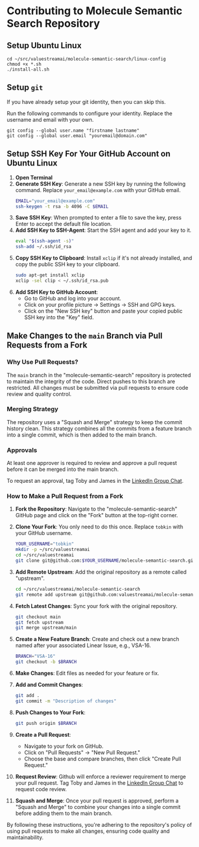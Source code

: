 # Contributing to Molecule Semantic Search Repository

## Setup Ubuntu Linux
```
cd ~/src/valuestreamai/molecule-semantic-search/linux-config
chmod +x *.sh
./install-all.sh
```

## Setup `git`
If you have already setup your git identity, then you can skip this.

Run the following commands to configure your identity. Replace the username and email with your own.
```
git config --global user.name "firstname lastname"
git config --global user.email "youremail@domain.com"
```

## Setup SSH Key For Your GitHub Account on Ubuntu Linux

1. **Open Terminal**
2. **Generate SSH Key**: Generate a new SSH key by running the following command. Replace `your_email@example.com` with your GitHub email.
    ```bash
    EMAIL="your_email@example.com"
    ssh-keygen -t rsa -b 4096 -C $EMAIL
    ```
3. **Save SSH Key**: When prompted to enter a file to save the key, press Enter to accept the default file location.
4. **Add SSH Key to SSH-Agent**: Start the SSH agent and add your key to it.
    ```bash
    eval "$(ssh-agent -s)"
    ssh-add ~/.ssh/id_rsa
    ```
5. **Copy SSH Key to Clipboard**: Install `xclip` if it's not already installed, and copy the public SSH key to your clipboard.
    ```bash
    sudo apt-get install xclip
    xclip -sel clip < ~/.ssh/id_rsa.pub
    ```
6. **Add SSH Key to GitHub Account**: 
    - Go to GitHub and log into your account.
    - Click on your profile picture -> Settings -> SSH and GPG keys.
    - Click on the "New SSH key" button and paste your copied public SSH key into the "Key" field.

## Make Changes to the `main` Branch via Pull Requests from a Fork

### Why Use Pull Requests?
The `main` branch in the "molecule-semantic-search" repository is protected to maintain the integrity of the code. Direct pushes to this branch are restricted. All changes must be submitted via pull requests to ensure code review and quality control. 

### Merging Strategy
The repository uses a "Squash and Merge" strategy to keep the commit history clean. This strategy combines all the commits from a feature branch into a single commit, which is then added to the main branch.

### Approvals
At least one approver is required to review and approve a pull request before it can be merged into the main branch.

To request an approval, tag Toby and James in the [LinkedIn Group Chat](https://www.linkedin.com/messaging/thread/2-MjJjYTA2NjMtZDYyYS00Y2RhLWE3YzYtNjAwNjQyNzBlZWM4XzAxMw==/).

### How to Make a Pull Request from a Fork

1. **Fork the Repository**: Navigate to the "molecule-semantic-search" GitHub page and click on the "Fork" button at the top-right corner.
2. **Clone Your Fork**: You only need to do this once. Replace `tobkin` with your GitHub username.
    ```bash
    YOUR_USERNAME="tobkin"
    mkdir -p ~/src/valuestreamai
    cd ~/src/valuestreamai
    git clone git@github.com:$YOUR_USERNAME/molecule-semantic-search.git
    ```
    
3. **Add Remote Upstream**: Add the original repository as a remote called "upstream".
    ```bash
    cd ~/src/valuestreamai/molecule-semantic-search
    git remote add upstream git@github.com:valuestreamai/molecule-semantic-search.git
    ```
4. **Fetch Latest Changes**: Sync your fork with the original repository.
    ```bash
    git checkout main
    git fetch upstream
    git merge upstream/main
    ```
5. **Create a New Feature Branch**: Create and check out a new branch named after your associated Linear Issue, e.g., VSA-16.
    ```bash
    BRANCH="VSA-16"
    git checkout -b $BRANCH
    ```
6. **Make Changes**: Edit files as needed for your feature or fix.
7. **Add and Commit Changes**: 
    ```bash
    git add .
    git commit -m "Description of changes"
    ```
8. **Push Changes to Your Fork**: 
    ```bash
    git push origin $BRANCH
    ```
9. **Create a Pull Request**: 
    - Navigate to your fork on GitHub.
    - Click on "Pull Requests" -> "New Pull Request."
    - Choose the base and compare branches, then click "Create Pull Request."
10. **Request Review**: Github will enforce a reviewer requirement to merge your pull request. Tag Toby and James in the [LinkedIn Group Chat](https://www.linkedin.com/messaging/thread/2-MjJjYTA2NjMtZDYyYS00Y2RhLWE3YzYtNjAwNjQyNzBlZWM4XzAxMw==/) to request code review.

11. **Squash and Merge**: Once your pull request is approved, perform a "Squash and Merge" to combine your changes into a single commit before adding them to the main branch.

By following these instructions, you're adhering to the repository's policy of using pull requests to make all changes, ensuring code quality and maintainability.

